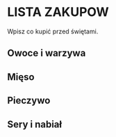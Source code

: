 # LISTA ZAKUPOW

Wpisz co kupić przed świętami.

## Owoce i warzywa



## Mięso



## Pieczywo



## Sery i nabiał 



